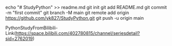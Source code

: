 

echo "# StudyPython" >> readme.md
git init
git add README.md
git commit -m "first commit"
git branch -M main
git remote add origin https://github.com/yk827/StudyPython.git
git push -u origin main

PythonStudyFromBilibili-Link(https://space.bilibili.com/402780815/channel/seriesdetail?sid=2762019)